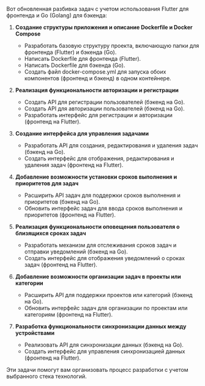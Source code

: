 Вот обновленная разбивка задач с учетом использования Flutter для фронтенда и Go (Golang) для бэкенда:

1. **Создание структуры приложения и описание Dockerfile и Docker Compose**  
   - Разработать базовую структуру проекта, включающую папки для фронтенда (Flutter) и бэкенда (Go).
   - Написать Dockerfile для фронтенда (Flutter).
   - Написать Dockerfile для бэкенда (Go).
   - Создать файл docker-compose.yml для запуска обоих компонентов (фронтенд и бэкенд) в одном контейнере.

2. **Реализация функциональности авторизации и регистрации**  
   - Создать API для регистрации пользователей (бэкенд на Go).
   - Создать API для авторизации пользователей (бэкенд на Go).
   - Разработать интерфейс для регистрации и авторизации (фронтенд на Flutter).

3. **Создание интерфейса для управления задачами**  
   - Разработать API для создания, редактирования и удаления задач (бэкенд на Go).
   - Создать интерфейс для отображения, редактирования и удаления задач (фронтенд на Flutter).

4. **Добавление возможности установки сроков выполнения и приоритетов для задач**  
   - Расширить API задач для поддержки сроков выполнения и приоритетов (бэкенд на Go).
   - Обновить интерфейс задач для ввода сроков выполнения и приоритетов (фронтенд на Flutter).

5. **Реализация функциональности оповещения пользователя о близящихся сроках задач**  
   - Разработать механизм для отслеживания сроков задач и отправки уведомлений (бэкенд на Go).
   - Создать интерфейс для отображения уведомлений о сроках задач (фронтенд на Flutter).

6. **Добавление возможности организации задач в проекты или категории**  
   - Расширить API для поддержки проектов или категорий (бэкенд на Go).
   - Обновить интерфейс задач для организации по проектам или категориям (фронтенд на Flutter).

7. **Разработка функциональности синхронизации данных между устройствами**  
   - Реализовать API для синхронизации данных (бэкенд на Go).
   - Создать интерфейс для управления синхронизацией данных (фронтенд на Flutter).

Эти задачи помогут вам организовать процесс разработки с учетом выбранного стека технологий.
